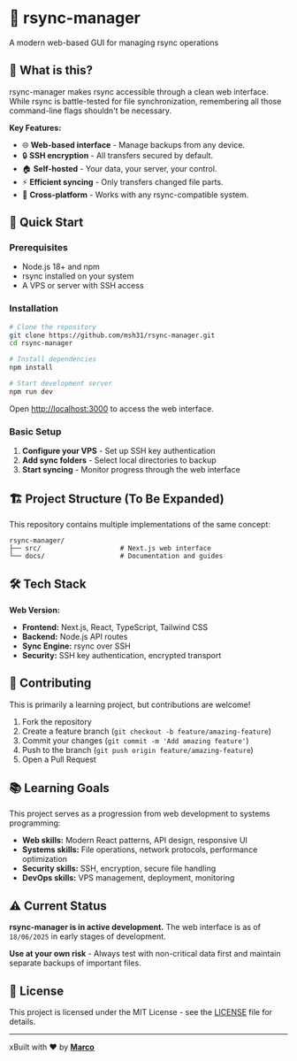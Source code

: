 # 📁 rsync-manager

A modern web-based GUI for managing rsync operations

## 🎯 What is this?

rsync-manager makes rsync accessible through a clean web interface. While rsync is battle-tested for file synchronization, remembering all those command-line flags shouldn't be necessary.

**Key Features:**
- 🌐 **Web-based interface** - Manage backups from any device.
- 🔒 **SSH encryption** - All transfers secured by default.  
- 🏠 **Self-hosted** - Your data, your server, your control.
- ⚡ **Efficient syncing** - Only transfers changed file parts.
- 🔄 **Cross-platform** - Works with any rsync-compatible system.
<!-- - 🎮 **Gaming-focused** - Seamless integration with [SaveManager](https://github.com/msh31/SaveManager) 👁️👁️-->

## 🚀 Quick Start

### Prerequisites
- Node.js 18+ and npm
- rsync installed on your system
- A VPS or server with SSH access

### Installation
```bash
# Clone the repository
git clone https://github.com/msh31/rsync-manager.git
cd rsync-manager

# Install dependencies
npm install

# Start development server
npm run dev
```

Open [http://localhost:3000](http://localhost:3000) to access the web interface.

### Basic Setup
1. **Configure your VPS** - Set up SSH key authentication
2. **Add sync folders** - Select local directories to backup
3. **Start syncing** - Monitor progress through the web interface

## 🏗️ Project Structure (To Be Expanded)

This repository contains multiple implementations of the same concept:

```
rsync-manager/
├── src/                    # Next.js web interface
└── docs/                   # Documentation and guides
```

<!-- 
├── cli-c/                  # High-performance C implementation (planned)
├── desktop-tauri/          # Cross-platform desktop app (planned)


## 🎮 Gaming Integration

rsync-manager integrates with [SaveManager](https://github.com/msh31/SaveManager) to provide:
- **Universal cloud saves** for any game (Steam, Epic, GOG, indie games)
- **Cross-platform sync** between Windows, Linux, and Steam Deck
- **Automatic backup** when games close
- **Conflict resolution** for multi-device gaming
 -->

## 🛠️ Tech Stack

**Web Version:**
- **Frontend:** Next.js, React, TypeScript, Tailwind CSS
- **Backend:** Node.js API routes
- **Sync Engine:** rsync over SSH
- **Security:** SSH key authentication, encrypted transport

<!-- **Planned C Version:**
- **Language:** C with system calls
- **Performance:** Optimized for large file operations
- **Integration:** Direct SSH and file system APIs -->

## 🤝 Contributing

This is primarily a learning project, but contributions are welcome!

1. Fork the repository
2. Create a feature branch (`git checkout -b feature/amazing-feature`)
3. Commit your changes (`git commit -m 'Add amazing feature'`)
4. Push to the branch (`git push origin feature/amazing-feature`)
5. Open a Pull Request

## 📚 Learning Goals

This project serves as a progression from web development to systems programming:

- **Web skills:** Modern React patterns, API design, responsive UI
- **Systems skills:** File operations, network protocols, performance optimization
- **Security skills:** SSH, encryption, secure file handling
- **DevOps skills:** VPS management, deployment, monitoring

## ⚠️ Current Status

**rsync-manager is in active development.** The web interface is as of ``18/06/2025`` in early stages of development.

**Use at your own risk** - Always test with non-critical data first and maintain separate backups of important files.

## 📄 License

This project is licensed under the MIT License - see the [LICENSE](LICENSE) file for details.

---

xBuilt with ❤️ by **[Marco](https://github.com/msh31)**